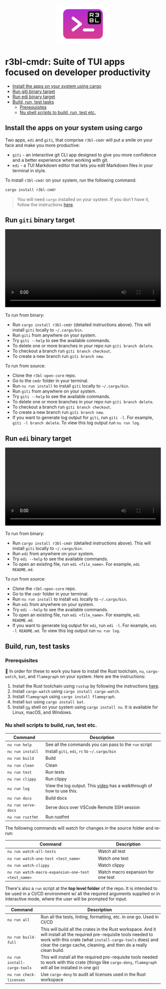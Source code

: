 <p align="center">
  <img src="r3bl-term.svg" height="128px">
</p>

# r3bl-cmdr: Suite of TUI apps focused on developer productivity
<a id="markdown-r3bl-cmdr%3A-suite-of-tui-apps-focused-on-developer-productivity" name="r3bl-cmdr%3A-suite-of-tui-apps-focused-on-developer-productivity"></a>

<!-- TOC -->

- [Install the apps on your system using cargo](#install-the-apps-on-your-system-using-cargo)
- [Run giti binary target](#run-giti-binary-target)
- [Run edi binary target](#run-edi-binary-target)
- [Build, run, test tasks](#build-run-test-tasks)
  - [Prerequisites](#prerequisites)
  - [Nu shell scripts to build, run, test etc.](#nu-shell-scripts-to-build-run-test-etc)

<!-- /TOC -->

## Install the apps on your system using cargo
<a id="markdown-install-the-apps-on-your-system-using-cargo" name="install-the-apps-on-your-system-using-cargo"></a>

Two apps, `edi` and `giti`, that comprise `r3bl-cmdr` will put a smile on your face and
make you more productive:

- `giti` - an interactive git CLI app designed to give you more confidence and a better
  experience when working with git.
- `edi` - a TUI Markdown editor that lets you edit Markdown files in your terminal in
  style.

To install `r3bl-cmdr` on your system, run the following command:

```bash
cargo install r3bl-cmdr
```

> You will need `cargo` installed on your system. If you don't have it, follow the instructions
> [here](https://rustup.rs/).

## Run `giti` binary target
<a id="markdown-run-giti-binary-target" name="run-giti-binary-target"></a>

<!--
giti branch video
Source: https://github.com/nazmulidris/developerlife.com/issues/5
-->
<video width="100%" controls>
  <source src="https://github.com/nazmulidris/developerlife.com/assets/2966499/262f59d1-a95c-4af3-accf-c3d6cac6e586" type="video/mp4"/>
</video>

To run from binary:
- Run `cargo install r3bl-cmdr` (detailed instructions above). This will install `giti`
  locally to `~/.cargo/bin`.
- Run `giti` from anywhere on your system.
- Try `giti --help` to see the available commands.
- To delete one or more branches in your repo run `giti branch delete`.
- To checkout a branch run `giti branch checkout`.
- To create a new branch run `giti branch new`.

To run from source:
- Clone the `r3bl-open-core` repo.
- Go to the `cmdr` folder in your terminal.
- Run `nu run install` to install `giti` locally to `~/.cargo/bin`.
- Run `giti` from anywhere on your system.
- Try `giti --help` to see the available commands.
- To delete one or more branches in your repo run `giti branch delete`.
- To checkout a branch run `giti branch checkout`.
- To create a new branch run `giti branch new`.
- If you want to generate log output for `giti`, run `giti -l`. For example,
  `giti -l branch delete`. To view this log output run `nu run log`.

## Run `edi` binary target
<a id="markdown-run-edi-binary-target" name="run-edi-binary-target"></a>

<!--
edi video
Source: https://github.com/nazmulidris/developerlife.com/issues/6
-->
<video width="100%" controls>
  <source src="https://github.com/nazmulidris/developerlife.com/assets/2966499/f2c4b07d-b5a2-4f41-af7a-06d1b6660c41" type="video/mp4"/>
</video>


To run from binary:
- Run `cargo install r3bl-cmdr` (detailed instructions above). This will install `giti`
  locally to `~/.cargo/bin`.
- Run `edi` from anywhere on your system.
- Try `edi --help` to see the available commands.
- To open an existing file, run `edi <file_name>`. For example, `edi README.md`.

To run from source:
- Clone the `r3bl-open-core` repo.
- Go to the `cmdr` folder in your terminal.
- Run `nu run install` to install `edi` locally to `~/.cargo/bin`.
- Run `edi` from anywhere on your system.
- Try `edi --help` to see the available commands.
- To open an existing file, run `edi <file_name>`. For example, `edi README.md`.
- If you want to generate log output for `edi`, run `edi -l`. For example,
  `edi -l README.md`. To view this log output run `nu run log`.

## Build, run, test tasks
<a id="markdown-build%2C-run%2C-test-tasks" name="build%2C-run%2C-test-tasks"></a>

### Prerequisites
<a id="markdown-prerequisites" name="prerequisites"></a>


🌠 In order for these to work you have to install the Rust toolchain, `nu`, `cargo-watch`, `bat`,
and `flamegraph` on your system. Here are the instructions:

1. Install the Rust toolchain using `rustup` by following the instructions
   [here](https://rustup.rs/).
1. Install `cargo-watch` using `cargo install cargo-watch`.
1. Install `flamegraph` using `cargo install flamegraph`.
1. Install `bat` using `cargo install bat`.
1. Install [`nu`](https://crates.io/crates/nu) shell on your system using `cargo install nu`. It is
   available for Linux, macOS, and Windows.

### Nu shell scripts to build, run, test etc.
<a id="markdown-nu-shell-scripts-to-build%2C-run%2C-test-etc." name="nu-shell-scripts-to-build%2C-run%2C-test-etc."></a>


| Command             | Description                                                                                                          |
| ------------------- | -------------------------------------------------------------------------------------------------------------------- |
| `nu run help`       | See all the commands you can pass to the `run` script                                                                |
| `nu run install`    | Install `giti`, `edi`, `rc` to `~/.cargo/bin`                                                                        |
| `nu run build`      | Build                                                                                                                |
| `nu run clean`      | Clean                                                                                                                |
| `nu run test`       | Run tests                                                                                                            |
| `nu run clippy`     | Run clippy                                                                                                           |
| `nu run log`        | View the log output. This [video](https://www.youtube.com/watch?v=Sy26IMkOEiM) has a walkthrough of how to use this. |
| `nu run docs`       | Build docs                                                                                                           |
| `nu run serve-docs` | Serve docs over VSCode Remote SSH session                                                                            |
| `nu run rustfmt`    | Run rustfmt                                                                                                          |

The following commands will watch for changes in the source folder and re-run:

| Command                                             | Description                        |
| --------------------------------------------------- | ---------------------------------- |
| `nu run watch-all-tests`                            | Watch all test                     |
| `nu run watch-one-test <test_name>`                 | Watch one test                     |
| `nu run watch-clippy`                               | Watch clippy                       |
| `nu run watch-macro-expansion-one-test <test_name>` | Watch macro expansion for one test |

There's also a `run` script at the **top level folder** of the repo. It is intended to be used in a
CI/CD environment w/ all the required arguments supplied or in interactive mode, where the user will
be prompted for input.

| Command                      | Description                                                                                                                                                                                                                                            |
| ---------------------------- | ------------------------------------------------------------------------------------------------------------------------------------------------------------------------------------------------------------------------------------------------------ |
| `nu run all`                 | Run all the tests, linting, formatting, etc. in one go. Used in CI/CD                                                                                                                                                                                  |
| `nu run build-full`          | This will build all the crates in the Rust workspace. And it will install all the required pre-requisite tools needed to work with this crate (what `install-cargo-tools` does) and clear the cargo cache, cleaning, and then do a really clean build. |
| `nu run install-cargo-tools` | This will install all the required pre-requisite tools needed to work with this crate (things like `cargo-deny`, `flamegraph` will all be installed in one go)                                                                                         |
| `nu run check-licenses`      | Use `cargo-deny` to audit all licenses used in the Rust workspace                                                                                                                                                                                      |
